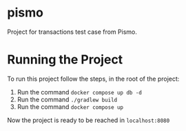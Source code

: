 # pismo
Project for transactions test case from Pismo.

# Running the Project

To run this project follow the steps, in the root of the project:
1. Run the command `docker compose up db -d`
2. Run the command `./gradlew build`
3. Run the command `docker compose up`

Now the project is ready to be reached in `localhost:8080`